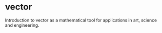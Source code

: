 # vector
Introduction to vector as a mathematical tool for applications in art, science and engineering.
